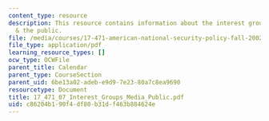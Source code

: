 ```yaml
---
content_type: resource
description: This resource contains information about the interest groups, the media,
  & the public.
file: /media/courses/17-471-american-national-security-policy-fall-2002/c86204b190f4df80b31df463b884624e_17_471_07_Interest_Groups_Media_Public.pdf
file_type: application/pdf
learning_resource_types: []
ocw_type: OCWFile
parent_title: Calendar
parent_type: CourseSection
parent_uid: 6be13a02-adeb-e9d9-7e23-80a7c8ea9690
resourcetype: Document
title: 17_471_07_Interest_Groups_Media_Public.pdf
uid: c86204b1-90f4-df80-b31d-f463b884624e
---
```

